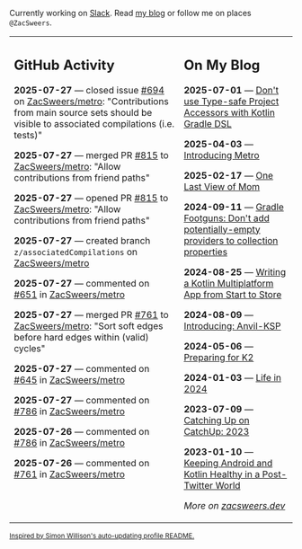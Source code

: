 Currently working on [Slack](https://slack.com/). Read [my blog](https://zacsweers.dev/) or follow me on places `@ZacSweers`.

<table><tr><td valign="top" width="60%">

## GitHub Activity
<!-- githubActivity starts -->
**2025-07-27** — closed issue [#694](https://github.com/ZacSweers/metro/issues/694) on [ZacSweers/metro](https://github.com/ZacSweers/metro): "Contributions from main source sets should be visible to associated compilations (i.e. tests)"

**2025-07-27** — merged PR [#815](https://github.com/ZacSweers/metro/pull/815) to [ZacSweers/metro](https://github.com/ZacSweers/metro): "Allow contributions from friend paths"

**2025-07-27** — opened PR [#815](https://github.com/ZacSweers/metro/pull/815) to [ZacSweers/metro](https://github.com/ZacSweers/metro): "Allow contributions from friend paths"

**2025-07-27** — created branch `z/associatedCompilations` on [ZacSweers/metro](https://github.com/ZacSweers/metro)

**2025-07-27** — commented on [#651](https://github.com/ZacSweers/metro/issues/651#issuecomment-3124002758) in [ZacSweers/metro](https://github.com/ZacSweers/metro)

**2025-07-27** — merged PR [#761](https://github.com/ZacSweers/metro/pull/761) to [ZacSweers/metro](https://github.com/ZacSweers/metro): "Sort soft edges before hard edges within (valid) cycles"

**2025-07-27** — commented on [#645](https://github.com/ZacSweers/metro/issues/645#issuecomment-3123962770) in [ZacSweers/metro](https://github.com/ZacSweers/metro)

**2025-07-27** — commented on [#786](https://github.com/ZacSweers/metro/issues/786#issuecomment-3123961855) in [ZacSweers/metro](https://github.com/ZacSweers/metro)

**2025-07-26** — commented on [#786](https://github.com/ZacSweers/metro/issues/786#issuecomment-3123836515) in [ZacSweers/metro](https://github.com/ZacSweers/metro)

**2025-07-26** — commented on [#761](https://github.com/ZacSweers/metro/pull/761#issuecomment-3123733511) in [ZacSweers/metro](https://github.com/ZacSweers/metro)
<!-- githubActivity ends -->
</td><td valign="top" width="40%">

## On My Blog
<!-- blog starts -->
**2025-07-01** — [Don't use Type-safe Project Accessors with Kotlin Gradle DSL](https://www.zacsweers.dev/dont-use-type-safe-project-accessors-with-kotlin-gradle-dsl/)

**2025-04-03** — [Introducing Metro](https://www.zacsweers.dev/introducing-metro/)

**2025-02-17** — [One Last View of Mom](https://www.zacsweers.dev/one-last-view-of-mom/)

**2024-09-11** — [Gradle Footguns: Don't add potentially-empty providers to collection properties](https://www.zacsweers.dev/gradle-footgun-adding-empty-providers-to-collection-properties/)

**2024-08-25** — [Writing a Kotlin Multiplatform App from Start to Store](https://www.zacsweers.dev/writing-a-kotlin-multiplatform-app-from-start-to-store/)

**2024-08-09** — [Introducing: Anvil-KSP](https://www.zacsweers.dev/introducing-anvil-ksp/)

**2024-05-06** — [Preparing for K2](https://www.zacsweers.dev/preparing-for-k2/)

**2024-01-03** — [Life in 2024](https://www.zacsweers.dev/life-in-2024/)

**2023-07-09** — [Catching Up on CatchUp: 2023](https://www.zacsweers.dev/catching-up-on-catchup-2023/)

**2023-01-10** — [Keeping Android and Kotlin Healthy in a Post-Twitter World](https://www.zacsweers.dev/keeping-android-healthy/)
<!-- blog ends -->
_More on [zacsweers.dev](https://zacsweers.dev/)_
</td></tr></table>

<sub><a href="https://simonwillison.net/2020/Jul/10/self-updating-profile-readme/">Inspired by Simon Willison's auto-updating profile README.</a></sub>